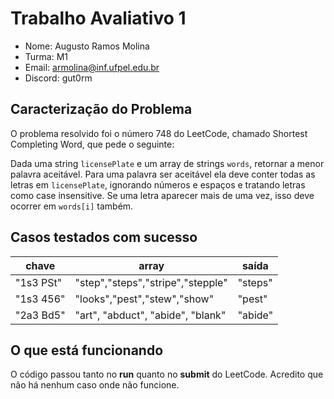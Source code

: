 # Trabalho Avaliativo 1
- Nome: Augusto Ramos Molina
- Turma: M1 
- Email: armolina@inf.ufpel.edu.br
- Discord: gut0rm

## Caracterização do Problema

O problema resolvido foi o número 748 do LeetCode, chamado Shortest Completing Word, que pede o seguinte:

Dada uma string ```licensePlate``` e um array de strings ```words```, retornar a menor palavra aceitável. Para uma palavra ser aceitável ela deve conter todas as letras em ```licensePlate```, ignorando números e espaços e tratando letras como case insensitive. Se uma letra aparecer mais de uma vez, isso deve ocorrer em ```words[i]``` também.

## Casos testados com sucesso

| chave | array | saída |
|-|-|-|
| "1s3 PSt" | "step","steps","stripe","stepple" | "steps" |
| "1s3 456" | "looks","pest","stew","show" | "pest" |
| "2a3 Bd5" | "art", "abduct", "abide", "blank" | "abide" |

## O que está funcionando

O código passou tanto no **run** quanto no **submit** do LeetCode. Acredito que não há nenhum caso onde não funcione.

